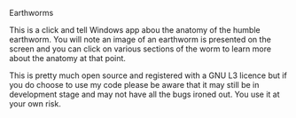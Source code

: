 Earthworms

This is a click and tell Windows app abou the anatomy of the humble earthworm.  You will note an image of an earthworm is presented on the screen and you can click on various sections
of the worm to learn more about the anatomy at that point.

This is pretty much open source and registered with a GNU L3 licence but if you do choose to use my code please be aware that it may still be in development stage and may not have all 
the bugs ironed out.  You use it at your own risk.